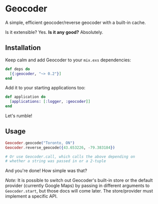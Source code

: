 Geocoder
========

A simple, efficient geocoder/reverse geocoder with a built-in cache.

Is it extensible? Yes.
**Is it any good?** Absolutely.

Installation
------------

Keep calm and add Geocoder to your `mix.exs` dependencies:

```elixir
def deps do
  [{:geocoder, "~> 0.2"}]
end
```

Add it to your starting applications too:

```elixir
def application do
  [applications: [:logger, :geocoder]]
end
```

Let's rumble!

Usage
-----

```elixir
Geocoder.geocode("Toronto, ON")
Geocoder.reverse_geocode({43.653226, -79.383184})

# Or use Geocoder.call, which calls the above depending on
# whether a string was passed in or a 2-tuple
```

And you're done! How simple was that?

_Note:_ It is possible to switch out Geocoder's built-in store or the default provider (currently Google Maps) by passing in different arguments to `Geocoder.start`, but those docs will come later. The store/provider must implement a specific API.
